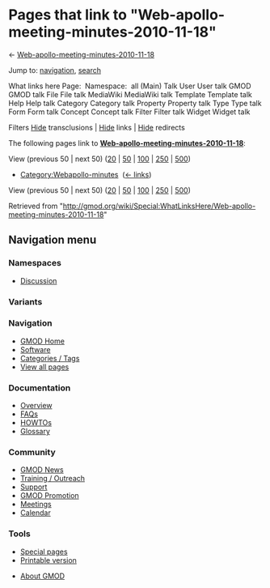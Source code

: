 <div id="mw-page-base" class="noprint">

</div>

<div id="mw-head-base" class="noprint">

</div>

<div id="content" class="mw-body" role="main">

<span id="top"></span>

<div id="mw-js-message" style="display:none;">

</div>



# <span dir="auto">Pages that link to "Web-apollo-meeting-minutes-2010-11-18"</span>

<div id="bodyContent">

<div id="contentSub">

←
[Web-apollo-meeting-minutes-2010-11-18](/wiki/Web-apollo-meeting-minutes-2010-11-18 "Web-apollo-meeting-minutes-2010-11-18")

</div>

<div id="jump-to-nav" class="mw-jump">

Jump to: [navigation](#mw-navigation), [search](#p-search)

</div>

<div id="mw-content-text">

What links here Page:  Namespace:  all (Main) Talk User User talk GMOD
GMOD talk File File talk MediaWiki MediaWiki talk Template Template talk
Help Help talk Category Category talk Property Property talk Type Type
talk Form Form talk Concept Concept talk Filter Filter talk Widget
Widget talk

Filters
[Hide](/mediawiki/index.php?title=Special:WhatLinksHere/Web-apollo-meeting-minutes-2010-11-18&hidetrans=1 "Special:WhatLinksHere/Web-apollo-meeting-minutes-2010-11-18")
transclusions \|
[Hide](/mediawiki/index.php?title=Special:WhatLinksHere/Web-apollo-meeting-minutes-2010-11-18&hidelinks=1 "Special:WhatLinksHere/Web-apollo-meeting-minutes-2010-11-18")
links \|
[Hide](/mediawiki/index.php?title=Special:WhatLinksHere/Web-apollo-meeting-minutes-2010-11-18&hideredirs=1 "Special:WhatLinksHere/Web-apollo-meeting-minutes-2010-11-18")
redirects

The following pages link to
**[Web-apollo-meeting-minutes-2010-11-18](/wiki/Web-apollo-meeting-minutes-2010-11-18 "Web-apollo-meeting-minutes-2010-11-18")**:

View (previous 50 \| next 50)
([20](/mediawiki/index.php?title=Special:WhatLinksHere/Web-apollo-meeting-minutes-2010-11-18&limit=20 "Special:WhatLinksHere/Web-apollo-meeting-minutes-2010-11-18")
\|
[50](/mediawiki/index.php?title=Special:WhatLinksHere/Web-apollo-meeting-minutes-2010-11-18&limit=50 "Special:WhatLinksHere/Web-apollo-meeting-minutes-2010-11-18")
\|
[100](/mediawiki/index.php?title=Special:WhatLinksHere/Web-apollo-meeting-minutes-2010-11-18&limit=100 "Special:WhatLinksHere/Web-apollo-meeting-minutes-2010-11-18")
\|
[250](/mediawiki/index.php?title=Special:WhatLinksHere/Web-apollo-meeting-minutes-2010-11-18&limit=250 "Special:WhatLinksHere/Web-apollo-meeting-minutes-2010-11-18")
\|
[500](/mediawiki/index.php?title=Special:WhatLinksHere/Web-apollo-meeting-minutes-2010-11-18&limit=500 "Special:WhatLinksHere/Web-apollo-meeting-minutes-2010-11-18"))

- [Category:Webapollo-minutes](/wiki/Category:Webapollo-minutes "Category:Webapollo-minutes")
  ‎ <span class="mw-whatlinkshere-tools">([←
  links](/mediawiki/index.php?title=Special:WhatLinksHere&target=Category%3AWebapollo-minutes "Special:WhatLinksHere"))</span>

View (previous 50 \| next 50)
([20](/mediawiki/index.php?title=Special:WhatLinksHere/Web-apollo-meeting-minutes-2010-11-18&limit=20 "Special:WhatLinksHere/Web-apollo-meeting-minutes-2010-11-18")
\|
[50](/mediawiki/index.php?title=Special:WhatLinksHere/Web-apollo-meeting-minutes-2010-11-18&limit=50 "Special:WhatLinksHere/Web-apollo-meeting-minutes-2010-11-18")
\|
[100](/mediawiki/index.php?title=Special:WhatLinksHere/Web-apollo-meeting-minutes-2010-11-18&limit=100 "Special:WhatLinksHere/Web-apollo-meeting-minutes-2010-11-18")
\|
[250](/mediawiki/index.php?title=Special:WhatLinksHere/Web-apollo-meeting-minutes-2010-11-18&limit=250 "Special:WhatLinksHere/Web-apollo-meeting-minutes-2010-11-18")
\|
[500](/mediawiki/index.php?title=Special:WhatLinksHere/Web-apollo-meeting-minutes-2010-11-18&limit=500 "Special:WhatLinksHere/Web-apollo-meeting-minutes-2010-11-18"))

</div>

<div class="printfooter">

Retrieved from
"<http://gmod.org/wiki/Special:WhatLinksHere/Web-apollo-meeting-minutes-2010-11-18>"

</div>

<div id="catlinks" class="catlinks catlinks-allhidden">

</div>

<div class="visualClear">

</div>

</div>

</div>

<div id="mw-navigation">

## Navigation menu

<div id="mw-head">



<div id="left-navigation">

<div id="p-namespaces" class="vectorTabs" role="navigation"
aria-labelledby="p-namespaces-label">

### Namespaces


- <span id="ca-talk"><a
  href="/mediawiki/index.php?title=Talk:Web-apollo-meeting-minutes-2010-11-18&amp;action=edit&amp;redlink=1"
  accesskey="t"
  title="Discussion about the content page [t]">Discussion</a></span>

</div>

<div id="p-variants" class="vectorMenu emptyPortlet" role="navigation"
aria-labelledby="p-variants-label">

### 

### Variants[](#)

<div class="menu">

</div>

</div>

</div>





</div>

</div>

</div>

<div id="mw-panel">

<div id="p-logo" role="banner">

<a href="/wiki/Main_Page"
style="background-image: url(http://gmod.org/images/GMOD-cogs.png);"
title="Visit the main page"></a>

</div>

<div id="p-Navigation" class="portal" role="navigation"
aria-labelledby="p-Navigation-label">

### Navigation

<div class="body">

- <span id="n-GMOD-Home">[GMOD Home](/wiki/Main_Page)</span>
- <span id="n-Software">[Software](/wiki/GMOD_Components)</span>
- <span id="n-Categories-.2F-Tags">[Categories /
  Tags](/wiki/Categories)</span>
- <span id="n-View-all-pages">[View all
  pages](/wiki/Special:AllPages)</span>

</div>

</div>

<div id="p-Documentation" class="portal" role="navigation"
aria-labelledby="p-Documentation-label">

### Documentation

<div class="body">

- <span id="n-Overview">[Overview](/wiki/Overview)</span>
- <span id="n-FAQs">[FAQs](/wiki/Category:FAQ)</span>
- <span id="n-HOWTOs">[HOWTOs](/wiki/Category:HOWTO)</span>
- <span id="n-Glossary">[Glossary](/wiki/Glossary)</span>

</div>

</div>

<div id="p-Community" class="portal" role="navigation"
aria-labelledby="p-Community-label">

### Community

<div class="body">

- <span id="n-GMOD-News">[GMOD News](/wiki/GMOD_News)</span>
- <span id="n-Training-.2F-Outreach">[Training /
  Outreach](/wiki/Training_and_Outreach)</span>
- <span id="n-Support">[Support](/wiki/Support)</span>
- <span id="n-GMOD-Promotion">[GMOD
  Promotion](/wiki/GMOD_Promotion)</span>
- <span id="n-Meetings">[Meetings](/wiki/Meetings)</span>
- <span id="n-Calendar">[Calendar](/wiki/Calendar)</span>

</div>

</div>

<div id="p-tb" class="portal" role="navigation"
aria-labelledby="p-tb-label">

### Tools

<div class="body">

- <span id="t-specialpages"><a href="/wiki/Special:SpecialPages" accesskey="q"
  title="A list of all special pages [q]">Special pages</a></span>
- <span id="t-print"><a
  href="/mediawiki/index.php?title=Special:WhatLinksHere/Web-apollo-meeting-minutes-2010-11-18&amp;printable=yes"
  rel="alternate" accesskey="p"
  title="Printable version of this page [p]">Printable version</a></span>

</div>

</div>

</div>

</div>

<div id="footer" role="contentinfo">

- <span id="footer-places-about">[About
  GMOD](/wiki/GMOD:About "GMOD:About")</span>

<!-- -->






</div>
